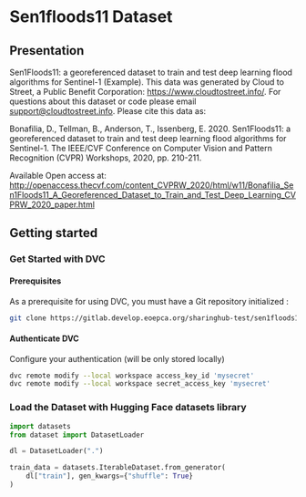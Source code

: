 # Sen1floods11 Dataset

## Presentation

Sen1Floods11: a georeferenced dataset to train and test deep learning flood algorithms for Sentinel-1 (Example). This data was generated by Cloud to Street, a Public Benefit Corporation: https://www.cloudtostreet.info/. For questions about this dataset or code please email support@cloudtostreet.info. Please cite this data as:

Bonafilia, D., Tellman, B., Anderson, T., Issenberg, E. 2020. Sen1Floods11: a georeferenced dataset to train and test deep learning flood algorithms for Sentinel-1. The IEEE/CVF Conference on Computer Vision and Pattern Recognition (CVPR) Workshops, 2020, pp. 210-211.

Available Open access at: http://openaccess.thecvf.com/content_CVPRW_2020/html/w11/Bonafilia_Sen1Floods11_A_Georeferenced_Dataset_to_Train_and_Test_Deep_Learning_CVPRW_2020_paper.html

## Getting started

### Get Started with DVC

#### Prerequisites

As a prerequisite for using DVC, you must have a Git repository initialized :

```bash
git clone https://gitlab.develop.eoepca.org/sharinghub-test/sen1floods11-dataset.git
```

#### Authenticate DVC

Configure your authentication (will be only stored locally)

```bash
dvc remote modify --local workspace access_key_id 'mysecret'
dvc remote modify --local workspace secret_access_key 'mysecret'
```

### Load the Dataset with Hugging Face datasets library

```python
import datasets
from dataset import DatasetLoader

dl = DatasetLoader(".")

train_data = datasets.IterableDataset.from_generator(
    dl["train"], gen_kwargs={"shuffle": True}
)
```

